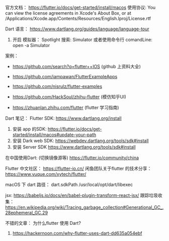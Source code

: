 官方文档：
https://flutter.io/docs/get-started/install/macos
使用协议:
You can view the license agreements in Xcode's About Box, or at /Applications/Xcode.app/Contents/Resources/English.lproj/License.rtf

Dart 语言：
https://www.dartlang.org/guides/language/language-tour

1. 开启 模拟器：
 Spotlight 搜索:   Simulator 或者使用命令行
 comandLine: open -a Simulator

案例：

- https://github.com/search?q=flutter++IOS (github 上资料大全)

- https://github.com/iampawan/FlutterExampleApps

- https://github.com/nisrulz/flutter-examples

- https://github.com/HackSoul/zhihu-flutter (模仿知乎UI)

- https://zhuanlan.zhihu.com/flutter (flutter 学习指南)


Dart 笔记：
   Flutter SDK: 
   https://www.dartlang.org/install
  1. 安装 app 的SDK:
  https://flutter.io/docs/get-started/install/macos#update-your-path
  2. 安装 Dark web SDK:
  https://webdev.dartlang.org/tools/sdk#install
  3. 安装 Server SDK
  https://www.dartlang.org/tools/sdk#install

  在中国使用Dart: (切换镜像源等)
  https://flutter.io/community/china

  Flutter 中文社区：
  https://flutter-io.cn/
  闲鱼团队关于flutter 的技术分享：
  https://www.yuque.com/xytech/flutter/

macOS 下 dart 路径：
dart.sdkPath
/usr/local/opt/dart/libexec

jsx:
https://babeljs.io/docs/en/babel-plugin-transform-react-jsx/
跟踪垃圾收集：
https://en.wikipedia.org/wiki/Tracing_garbage_collection#Generational_GC_.28ephemeral_GC.29

不错的文章：
为什么flutter 使用 Dart?
1. https://hackernoon.com/why-flutter-uses-dart-dd635a054ebf




